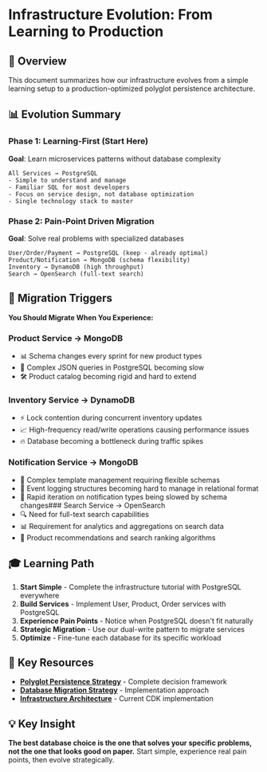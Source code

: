 # Infrastructure Evolution: From Learning to Production

## 🎯 Overview

This document summarizes how our infrastructure evolves from a simple learning setup to a production-optimized polyglot persistence architecture.

## 📊 Evolution Summary

### Phase 1: Learning-First (Start Here)
**Goal**: Learn microservices patterns without database complexity
```
All Services → PostgreSQL
- Simple to understand and manage
- Familiar SQL for most developers  
- Focus on service design, not database optimization
- Single technology stack to master
```

### Phase 2: Pain-Point Driven Migration
**Goal**: Solve real problems with specialized databases
```
User/Order/Payment → PostgreSQL (keep - already optimal)
Product/Notification → MongoDB (schema flexibility)
Inventory → DynamoDB (high throughput)
Search → OpenSearch (full-text search)
```

## 🚦 Migration Triggers

**You Should Migrate When You Experience:**

### Product Service → MongoDB
- 📊 Schema changes every sprint for new product types
- 🐌 Complex JSON queries in PostgreSQL becoming slow
- 🛠️ Product catalog becoming rigid and hard to extend

### Inventory Service → DynamoDB  
- ⚡ Lock contention during concurrent inventory updates
- 📈 High-frequency read/write operations causing performance issues
- 🔥 Database becoming a bottleneck during traffic spikes

### Notification Service → MongoDB
- 🎨 Complex template management requiring flexible schemas
- 📝 Event logging structures becoming hard to manage in relational format
- 🚀 Rapid iteration on notification types being slowed by schema changes### Search Service → OpenSearch
- 🔍 Need for full-text search capabilities
- 📊 Requirement for analytics and aggregations on search data
- 🎯 Product recommendations and search ranking algorithms

## 🎓 Learning Path

1. **Start Simple** - Complete the infrastructure tutorial with PostgreSQL everywhere
2. **Build Services** - Implement User, Product, Order services with PostgreSQL
3. **Experience Pain Points** - Notice when PostgreSQL doesn't fit naturally
4. **Strategic Migration** - Use our dual-write pattern to migrate services
5. **Optimize** - Fine-tune each database for its specific workload

## 🔗 Key Resources

- **[Polyglot Persistence Strategy](../../architecture/polyglot-persistence-strategy.md)** - Complete decision framework
- **[Database Migration Strategy](./04b-database-migration-strategy.md)** - Implementation approach
- **[Infrastructure Architecture](./02-infrastructure-architecture.md)** - Current CDK implementation

## 💡 Key Insight

**The best database choice is the one that solves your specific problems, not the one that looks good on paper.** Start simple, experience real pain points, then evolve strategically.